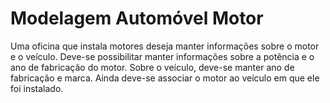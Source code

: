 Modelagem Automóvel Motor
=========================

  Uma oficina que instala motores deseja manter informações sobre o motor e o veículo. Deve-se possibilitar manter informações sobre a potência e o ano de fabricação do motor. Sobre o veículo, deve-se manter ano de fabricação e marca. Ainda deve-se associar o motor ao veículo em que ele foi instalado.

